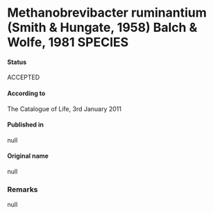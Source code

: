 # Methanobrevibacter ruminantium (Smith & Hungate, 1958) Balch & Wolfe, 1981 SPECIES

#### Status
ACCEPTED

#### According to
The Catalogue of Life, 3rd January 2011

#### Published in
null

#### Original name
null

### Remarks
null